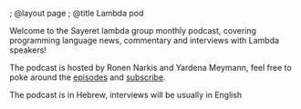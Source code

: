 ; @layout page
; @title Lambda pod

<div class="row">
  <div class="highlight-wrap span4">
    <p>
      Welcome to the Sayeret lambda group monthly podcast, covering programming language news, commentary and interviews with Lambda speakers!
    </p>

   <p>The podcast is hosted by Ronen Narkis and Yardena Meymann, feel free to poke around the <a href="/archive.html">episodes</a> and <a href="http://feeds.feedburner.com/sayeret-pod">subscribe</a>.</p>
   <p> The podcast is in Hebrew, interviews will be usually in English </p>
  </div>
</div>


